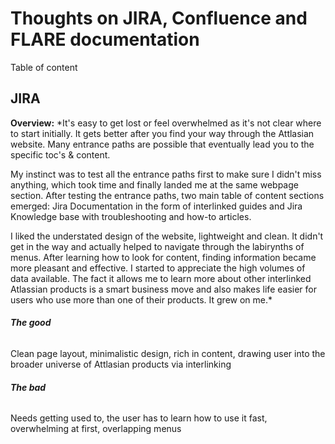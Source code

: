 
# Thoughts on JIRA, Confluence and FLARE documentation

Table of content



## JIRA

**Overview:** *It's easy to get lost or feel overwhelmed as it's not clear where to start initially. It gets better after you find your way through the Attlasian website. Many entrance paths are possible that eventually lead you to the specific toc's & content. 

My instinct was to test all the entrance paths first to make sure I didn't miss anything, which took time and finally landed me at the same webpage section. After testing the entrance paths, two main table of content sections emerged: Jira Documentation in the form of interlinked guides and Jira Knowledge base with troubleshooting and how-to articles.

I liked the understated design of the website, lightweight and clean. It didn't get in the way and actually helped to navigate through the labirynths of menus. After learning how to look for content, finding information became more pleasant and effective. I started to appreciate the high volumes of data available. The fact it allows me to learn more about other interlinked Atlassian products is a smart business move and also makes life easier for users who use more than one of their products. It grew on me.*

###### **The good**
Clean page layout, minimalistic design, rich in content, drawing user into the broader universe of Attlasian products via interlinking

###### **The bad**
Needs getting used to, the user has to learn how to use it fast, overwhelming at first, overlapping menus